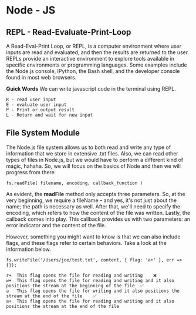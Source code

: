 # Node - JS

## REPL - Read-Evaluate-Print-Loop
A Read-Eval-Print Loop, or REPL, is a computer environment where user inputs are read and evaluated, and then the results are returned to the user. REPLs provide an interactive environment to explore tools available in specific environments or programming languages. Some examples include the Node.js console, IPython, the Bash shell, and the developer console found in most web browsers.

**Quick Words**
We can write javascript code in the terminal using REPL.

```
R - read user input
E - evaluate user input
P - Print or output result
L - Return and wait for new input
```
## File System Module
The Node.js file system allows us to both read and write any type of information that we store in extensive .txt files. Also, we can read other types of files in Node.js, but we would have to perform a different kind of magic, hahaha. So, we will focus on the basics of Node and then we will progress from there.

```
fs.readFile( filename, encoding, callback_function )
```
As evident, the **readFile** method only accepts three parameters. So, at the very beginning, we require a fileName – and yes, it's not just about the name; the path is necessary as well. After that, we'll need to specify the encoding, which refers to how the content of the file was written. Lastly, the callback comes into play. This callback provides us with two parameters: an error indicator and the content of the file.

However, something you might want to know is that we can also include flags, and these flags refer to certain behaviors. Take a look at the information below.

```
fs.writeFile('/Users/joe/test.txt', content, { flag: 'a+' }, err => {});
```

```
r+	This flag opens the file for reading and writing	❌
w+	This flag opens the file for reading and writing and it also positions the stream at the beginning of the file	✅
a	This flag opens the file for writing and it also positions the stream at the end of the file	✅
a+	This flag opens the file for reading and writing and it also positions the stream at the end of the file
```
